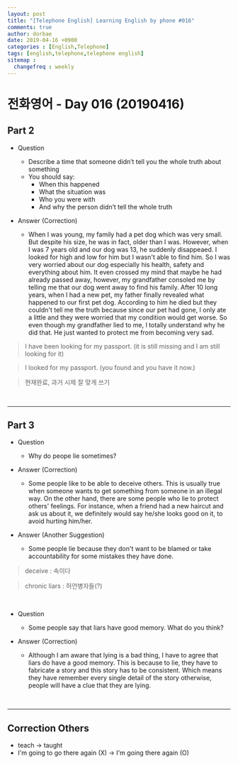 ```yaml
---
layout: post
title: "[Telephone English] Learning English by phone #016"
comments: true
author: dorbae
date: 2019-04-16 +0900
categories : [English,Telephone]
tags: [english,telephone,telephone english]
sitemap :
  changefreq : weekly
---
```


# 전화영어 - Day 016 (20190416)


## Part 2

* Question
    * Describe a time that someone didn’t tell you the whole truth about something
    * You should say: 
        * When this happened
        * What the situation was
        * Who you were with
        * And why the person didn’t tell the whole truth

* Answer (Correction)
    * When I was young, my family had a pet dog which was very small. But despite his size, he was in fact, older than I was. However, when I was 7 years old and our dog was 13, he suddenly disappeaed. I looked for high and low for him but I wasn't able to find him. So I was very worried about our dog especially his health, safety and everything about him. It even crossed my mind that maybe he had already passed away, however, my grandfather consoled me by telling me that our dog went away to find his family. After 10 long years, when I had a new pet, my father finally revealed what happened to our first pet dog. According to him he died but they couldn't tell me the truth because since our pet had gone, I only ate a little and they were worried that my condition would get worse. So even though my grandfather lied to me, I totally understand why he did that. He just wanted to protect me from becoming very sad.

> I have been looking for my passport. (it is still missing and I am still looking for it)

> I looked for my passport. (you found and you have it now.)

> 현재완료, 과거 시제 잘 맞게 쓰기

<br />

--------

## Part 3

* Question
    * Why do peope lie sometimes?

* Answer (Correction)
    * Some people like to be able to deceive others. This is usually true when someone wants to get something from someone in an illegal way. On the other hand, there are some people who lie to protect others' feelings. For instance, when a friend had a new haircut and ask us about it, we definitely would say he/she looks good on it, to avoid hurting him/her.

* Answer (Another Suggestion)
    * Some people lie because they don't want to be blamed or take accountability for some mistakes they have done.

> deceive : 속이다

> chronic liars : 허언병자들(?)

<br />

* Question
    * Some people say that liars have good memory. What do you think?

* Answer (Correction)
    * Although I am aware that lying is a bad thing, I have to agree that liars do have a good memory. This is because to lie, they have to fabricate a story and this story has to be consistent. Which means they have remember every single detail of the story otherwise, people will have a clue that they are lying. 

<br />

------

## Correction Others
* teach -> taught
* I'm going to go there again (X) -> I'm going there again (O)
